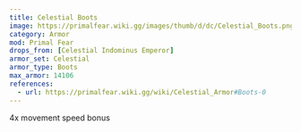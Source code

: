 ```yaml
---
title: Celestial Boots
image: https://primalfear.wiki.gg/images/thumb/d/dc/Celestial_Boots.png/228px-Celestial_Boots.png
category: Armor
mod: Primal Fear
drops_from: [Celestial Indominus Emperor]
armor_set: Celestial
armor_type: Boots
max_armor: 14106
references:
  - url: https://primalfear.wiki.gg/wiki/Celestial_Armor#Boots-0
---
```


4x movement speed bonus